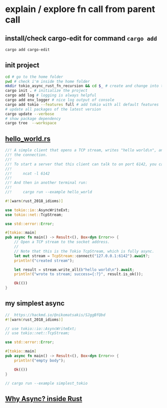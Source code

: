 # explain / explore fn call from parent call

## install/check cargo-edit for command ```cargo add```

```bash
cargo add cargo-edit
```

## init project

```bash
cd # go to the home folder
pwd # check i'm inside the home folder
mkdir tokio_async_rust_fn_recursion && cd $_ # create and change into the project folder
cargo init . # initialize the project
cargo add log # logging is always helpful
cargo add env_logger # nice log output of console
cargo add tokio --features full # add tokio with all default features
# update all packages of the latest version
cargo update --verbose
# show package dependency
cargo tree  --workspace

```

## [hello_world.rs](https://github.com/tokio-rs/tokio/blob/master/examples/hello_world.rs)

```rust
//! A simple client that opens a TCP stream, writes "hello world\n", and closes
//! the connection.
//!
//! To start a server that this client can talk to on port 6142, you can use this command:
//!
//!     ncat -l 6142
//!
//! And then in another terminal run:
//!
//!     cargo run --example hello_world

#![warn(rust_2018_idioms)]

use tokio::io::AsyncWriteExt;
use tokio::net::TcpStream;

use std::error::Error;

#[tokio::main]
pub async fn main() -> Result<(), Box<dyn Error>> {
    // Open a TCP stream to the socket address.
    //
    // Note that this is the Tokio TcpStream, which is fully async.
    let mut stream = TcpStream::connect("127.0.0.1:6142").await?;
    println!("created stream");

    let result = stream.write_all(b"hello world\n").await;
    println!("wrote to stream; success={:?}", result.is_ok());

    Ok(())
}
```

## my simplest async

```rust
//  https://hackmd.io/@nikomatsakis/SJggBfQbd
#![warn(rust_2018_idioms)]

// use tokio::io::AsyncWriteExt;
// use tokio::net::TcpStream;

use std::error::Error;

#[tokio::main]
pub async fn main() -> Result<(), Box<dyn Error>> {
    println!("empty body");

    Ok(())
}

// cargo run --example simplest_tokio
```

## [Why Async? inside Rust](https://rust-lang.github.io/async-book/01_getting_started/02_why_async.html)
